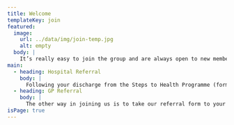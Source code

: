 ```yaml
---
title: Welcome
templateKey: join
featured:
  image:
    url: ../data/img/join-temp.jpg
    alt: empty
  body: |
    It’s really easy to join the group and are always open to new members all year round, all we need is a signed referral form to know it is safe for you to exercise with us. You can only attend our classes if you have a medical professional's signed permission.
main:
  - heading: Hospital Referral
    body: |
      Following your discharge from the Steps to Health Programme (formally Phase 4 Rehabilitation) you should be provided with a transfer form. This needs to be completed by a cardiac rehabilitation professional. 
  - heading: GP Referral
    body: |
      The other way in joining us is to take our referral form to your GP and getting them to complete it along with their signature.
isPage: true
---
```

